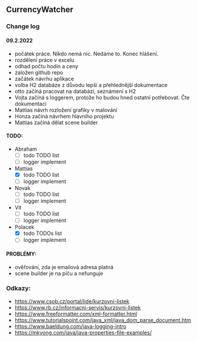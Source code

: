 ## CurrencyWatcher

### Change log

#### 09.2.2022
- počátek práce. Nikdo nemá nic. Nedáme to. Konec hlášení. 
- rozdělení práce v excelu
- odhad počtu hodin a ceny 
- založen github repo 
- začátek návrhu aplikace
- volba H2 databáze z důvodu lepší a přehlednější dokumentace
- otto začíná pracovat na databázi, seznámení s H2
- Vojta začíná s loggerem, protože ho budou hned ostatní potřebovat. Čte dokumentaci
- Mattias návrh rozložení grafiky v malování
- Honza začíná návrhem hlavního projektu
- Mattias začíná dělat scene builder
          
#### TODO:
 - Abraham
   - [ ] todo TODO list
   - [ ] logger implement
 - Mattias
   - [x] todo TODO list
   - [ ] logger implement
 - Novak
   - [ ] todo TODO list
   - [ ] logger implement
 - Vit
   - [ ] todo TODO list 
   - [ ] logger implement
 - Polacek
   - [x] todo TODOs list
   - [ ] logger implement

#### PROBLÉMY:
- ověřování, zda je emailová adresa platná 
- scene builder je na píču a nefunguje

### Odkazy:
- https://www.csob.cz/portal/lide/kurzovni-listek
- https://www.rb.cz/informacni-servis/kurzovni-listek
- https://www.freeformatter.com/xml-formatter.html
- https://www.tutorialspoint.com/java_xml/java_dom_parse_document.htm
- https://www.baeldung.com/java-logging-intro
- https://mkyong.com/java/java-properties-file-examples/
